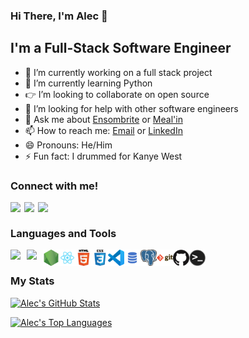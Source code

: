 
### Hi There, I'm Alec 👋

## I'm a Full-Stack Software Engineer
- 🔭 I’m currently working on a full stack project
- 🌱 I’m currently learning Python
- 👉 I’m looking to collaborate on open source
- 🤔 I’m looking for help with other software engineers
- 💬 Ask me about [Ensombrite](https://ensombrite.herokuapp.com/#/) or [Meal'in](https://meal-in.herokuapp.com/#/)
- 📫 How to reach me: [Email](mailto:alecchoy@gmail.com) or [LinkedIn](https://www.linkedin.com/in/alec-choy-387aab13b/)
- 😄 Pronouns: He/Him
- ⚡ Fun fact: I drummed for Kanye West

### **Connect with me!**
[<img align="left" width="22px" background-color="white" src="https://cdn.jsdelivr.net/npm/simple-icons@v3/icons/linkedin.svg" />][linkedin]
[<img align="left" width="22px" background-color="white" src="https://cdn.jsdelivr.net/npm/simple-icons@3.13.0/icons/angellist.svg" />][angellist]
[<img align="left" width="22px" background-color="white" src="https://cdn.jsdelivr.net/npm/simple-icons@3.13.0/icons/gmail.svg" />][email]

<br>

### **Languages and Tools**
<img align="left" width="26px" src="https://raw.githubusercontent.com/jmnote/z-icons/master/svg/ruby.svg" />
<img align="left" width="26px" src="https://raw.githubusercontent.com/jmnote/z-icons/master/svg/javascript.svg" />
<img align="left" width="26px" src="https://raw.githubusercontent.com/github/explore/80688e429a7d4ef2fca1e82350fe8e3517d3494d/topics/nodejs/nodejs.png" />
<img align="left" width="26px" src="https://raw.githubusercontent.com/github/explore/80688e429a7d4ef2fca1e82350fe8e3517d3494d/topics/react/react.png" />
<img align="left" width="26px" src="https://raw.githubusercontent.com/github/explore/80688e429a7d4ef2fca1e82350fe8e3517d3494d/topics/html/html.png" />
<img align="left" width="26px" src="https://raw.githubusercontent.com/github/explore/80688e429a7d4ef2fca1e82350fe8e3517d3494d/topics/css/css.png" />
<img align="left" width="26px" src="https://raw.githubusercontent.com/github/explore/80688e429a7d4ef2fca1e82350fe8e3517d3494d/topics/visual-studio-code/visual-studio-code.png" />
<img align="left" width="26px" src="https://raw.githubusercontent.com/github/explore/80688e429a7d4ef2fca1e82350fe8e3517d3494d/topics/sql/sql.png" />
<img align="left" width="26px" src="https://raw.githubusercontent.com/github/explore/80688e429a7d4ef2fca1e82350fe8e3517d3494d/topics/postgresql/postgresql.png" />
<img align="left" width="26px" src="https://raw.githubusercontent.com/github/explore/80688e429a7d4ef2fca1e82350fe8e3517d3494d/topics/git/git.png" />
<img align="left" width="26px" src="https://raw.githubusercontent.com/github/explore/78df643247d429f6cc873026c0622819ad797942/topics/github/github.png" />
<img align="left" width="26px" src="https://raw.githubusercontent.com/github/explore/80688e429a7d4ef2fca1e82350fe8e3517d3494d/topics/terminal/terminal.png" />

<br>

### **My Stats**

[![Alec's GitHub Stats](https://github-readme-stats.vercel.app/api?username=Alecchoy&show_icons=true&count_private=true)](https://github.com/Alecchoy/github-readme-stats)

[![Alec's Top Languages](https://github-readme-stats.vercel.app/api/top-langs/?username=Alecchoy)](https://github.com/Alecchoy/github-readme-stats)

[linkedin]: https://www.linkedin.com/in/alec-choy-387aab13b/
[angellist]: https://angel.co/u/alec-choy
[email]: mailto:alecchoy@gmail.com
